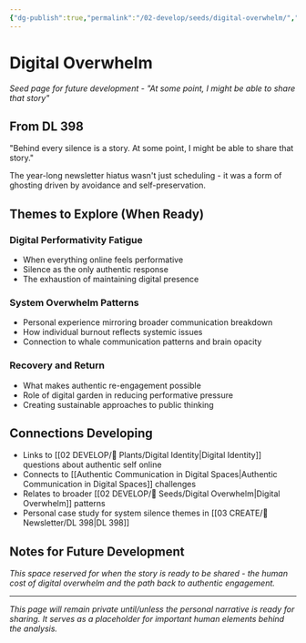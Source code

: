 ```yaml
---
{"dg-publish":true,"permalink":"/02-develop/seeds/digital-overwhelm/","title":"Personal Digital Overwhelm Story","tags":["personal-narrative","digital-overwhelm","authentic-communication","ghosting"],"created":"2025-08-02","updated":"2025-08-02"}
---
```



# Digital Overwhelm

*Seed page for future development - "At some point, I might be able to share that story"*

## From DL 398

"Behind every silence is a story. At some point, I might be able to share that story."

The year-long newsletter hiatus wasn't just scheduling - it was a form of ghosting driven by avoidance and self-preservation.

## Themes to Explore (When Ready)

### **Digital Performativity Fatigue**
- When everything online feels performative
- Silence as the only authentic response
- The exhaustion of maintaining digital presence

### **System Overwhelm Patterns**
- Personal experience mirroring broader communication breakdown
- How individual burnout reflects systemic issues
- Connection to whale communication patterns and brain opacity

### **Recovery and Return**
- What makes authentic re-engagement possible
- Role of digital garden in reducing performative pressure
- Creating sustainable approaches to public thinking

## Connections Developing

- Links to [[02 DEVELOP/🌿 Plants/Digital Identity\|Digital Identity]] questions about authentic self online
- Connects to [[Authentic Communication in Digital Spaces\|Authentic Communication in Digital Spaces]] challenges
- Relates to broader [[02 DEVELOP/🌱 Seeds/Digital Overwhelm\|Digital Overwhelm]] patterns
- Personal case study for system silence themes in [[03 CREATE/📧 Newsletter/DL 398\|DL 398]]

## Notes for Future Development

*This space reserved for when the story is ready to be shared - the human cost of digital overwhelm and the path back to authentic engagement.*

---

*This page will remain private until/unless the personal narrative is ready for sharing. It serves as a placeholder for important human elements behind the analysis.*
